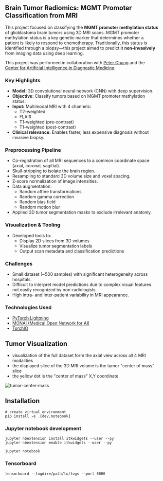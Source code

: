 ## Brain Tumor Radiomics: MGMT Promoter Classification from MRI

This project focused on classifying the **MGMT promoter methylation status** of glioblastoma brain tumors using 3D MRI scans. MGMT promoter methylation status is a key genetic marker that determines whether a patient is likely to respond to chemotherapy. Traditionally, this status is identified through a biopsy—this project aimed to predict it **non-invasively** from imaging data using deep learning.

This project was performed in collaboration with [Peter Chang](https://www.faculty.uci.edu/profile/?facultyId=6569) and the [Center for Artificial Intelligence in Diagnostic Medicine](https://www.caidm.som.uci.edu/).

### Key Highlights
- **Model:** 3D convolutional neural network (CNN) with deep supervision.
- **Objective:** Classify tumors based on MGMT promoter methylation status.
- **Input:** Multimodal MRI with 4 channels:
  - T2-weighted
  - FLAIR
  - T1-weighted (pre-contrast)
  - T1-weighted (post-contrast)
- **Clinical relevance:** Enables faster, less expensive diagnosis without invasive biopsy.

### Preprocessing Pipeline
- Co-registration of all MRI sequences to a common coordinate space (axial, coronal, sagittal).
- Skull-stripping to isolate the brain region.
- Resampling to standard 3D volume size and voxel spacing.
- Z-score normalization of image intensities.
- Data augmentation:
  - Random affine transformations
  - Random gamma correction
  - Random bias field
  - Random motion blur
- Applied 3D tumor segmentation masks to exclude irrelevant anatomy.

### Visualization & Tooling
- Developed tools to:
  - Display 2D slices from 3D volumes
  - Visualize tumor segmentation labels
  - Output scan metadata and classification predictions

### Challenges
- Small dataset (~500 samples) with significant heterogeneity across hospitals.
- Difficult to interpret model predictions due to complex visual features not easily recognized by non-radiologists.
- High intra- and inter-patient variability in MRI appearance.

### Technologies Used
- [PyTorch Lightning](https://www.lightning.ai/)
- [MONAI (Medical Open Network for AI)](https://monai.io/)
- [TorchIO](https://torchio.readthedocs.io/)

## Tumor Visualization
- visualization of the full dataset form the axial view across all 4 MRI modalities
- the displayed slice of the 3D MRI volume is the tumor "center of mass" slice
- the yellow dot is the "center of mass" X,Y coordinate

![tumor-center-mass](https://github.com/user-attachments/assets/b5026b4e-49ed-4752-8bef-928f7d0f66bd)



## Installation 
```
# create virtual environment
pip install -e .[dev,notebook]
```
### Jupyter notebook development
```
jupyter nbextension install itkwidgets --user --py
jupyter nbextension enable itkwidgets --user --py

jupyter notebook
```
### Tensorboard
```
tensorboard --logdir=/path/to/logs --port 6006
```
